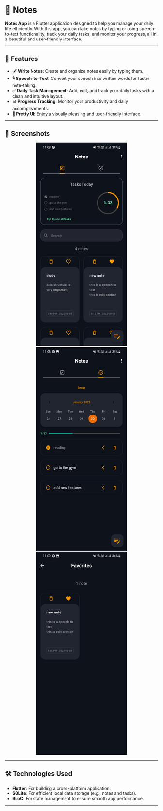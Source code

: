 # 📝 Notes

**Notes App** is a Flutter application designed to help you manage your daily life efficiently. With this app, you can take notes by typing or using speech-to-text functionality, track your daily tasks, and monitor your progress, all in a beautiful and user-friendly interface.

---

## 🚀 Features
- 🖋️ **Write Notes**: Create and organize notes easily by typing them.
- 🎙️ **Speech-to-Text**: Convert your speech into written words for faster note-taking.
- ✅ **Daily Task Management**: Add, edit, and track your daily tasks with a clean and intuitive layout.
- 📊 **Progress Tracking**: Monitor your productivity and daily accomplishments.
- 🎨 **Pretty UI**: Enjoy a visually pleasing and user-friendly interface.

---

## 📸 Screenshots
<p align="center">
  <img src="images/1.png" alt="Home Screen" width="300" />
  <img src="images/2.png" alt="Note Creation" width="300" />
  <img src="images/3.png" alt="Task Tracking" width="300" />
</p>

---

## 🛠️ Technologies Used
- **Flutter**: For building a cross-platform application.
- **SQLite**: For efficient local data storage (e.g., notes and tasks).
- **BLoC**: For state management to ensure smooth app performance.

---
